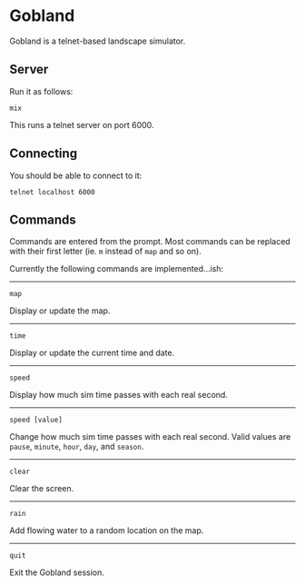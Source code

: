 # Gobland

Gobland is a telnet-based landscape simulator.

## Server
Run it as follows:

```
mix
```

This runs a telnet server on port 6000.

## Connecting
You should be able to connect to it:

```
telnet localhost 6000
```

## Commands

Commands are entered from the prompt.  Most commands can be replaced with their first letter (ie. `m` instead of `map` and so on).

Currently the following commands are implemented...ish:

----

`map`

Display or update the map.

----

`time`

Display or update the current time and date.

----

`speed`

Display how much sim time passes with each real second.

----

`speed [value]`

Change how much sim time passes with each real second.  Valid values are `pause`, `minute`, `hour`, `day`, and `season`.

----

`clear`

Clear the screen.

----

`rain`

Add flowing water to a random location on the map.

----

`quit`

Exit the Gobland session.

